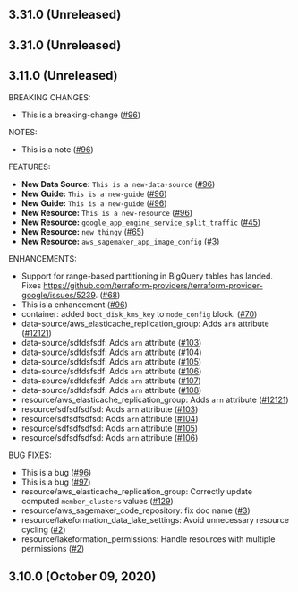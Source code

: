 ## 3.31.0 (Unreleased)
## 3.31.0 (Unreleased)
## 3.11.0 (Unreleased)

BREAKING CHANGES:

* This is a breaking-change ([#96](https://github.com/hashicorp/terraform-provider-aws/issues/96))

NOTES:

* This is a note ([#96](https://github.com/hashicorp/terraform-provider-aws/issues/96)) 

FEATURES:

* **New Data Source:** `This is a new-data-source` ([#96](https://github.com/hashicorp/terraform-provider-aws/issues/96))
* **New Guide:** `This is a new-guide` ([#96](https://github.com/hashicorp/terraform-provider-aws/issues/96))
* **New Guide:** `This is a new-guide` ([#96](https://github.com/hashicorp/terraform-provider-aws/issues/96))
* **New Resource:** `This is a new-resource` ([#96](https://github.com/hashicorp/terraform-provider-aws/issues/96))
* **New Resource:** ``google_app_engine_service_split_traffic`` ([#45](https://github.com/hashicorp/terraform-provider-aws/issues/45))
* **New Resource:** ``new thingy`` ([#65](https://github.com/hashicorp/terraform-provider-aws/issues/65))
* **New Resource:** `aws_sagemaker_app_image_config` ([#3](https://github.com/hashicorp/terraform-provider-aws/issues/3)) 

ENHANCEMENTS:

* Support for range-based partitioning in BigQuery tables has landed. Fixes https://github.com/terraform-providers/terraform-provider-google/issues/5239. ([#68](https://github.com/hashicorp/terraform-provider-aws/issues/68))
* This is a enhancement ([#96](https://github.com/hashicorp/terraform-provider-aws/issues/96))
* container: added `boot_disk_kms_key` to `node_config` block. ([#70](https://github.com/hashicorp/terraform-provider-aws/issues/70))
* data-source/aws_elasticache_replication_group: Adds `arn` attribute ([#12121](https://github.com/hashicorp/terraform-provider-aws/issues/12121))
* data-source/sdfdsfsdf: Adds `arn` attribute ([#103](https://github.com/hashicorp/terraform-provider-aws/issues/103))
* data-source/sdfdsfsdf: Adds `arn` attribute ([#104](https://github.com/hashicorp/terraform-provider-aws/issues/104))
* data-source/sdfdsfsdf: Adds `arn` attribute ([#105](https://github.com/hashicorp/terraform-provider-aws/issues/105))
* data-source/sdfdsfsdf: Adds `arn` attribute ([#106](https://github.com/hashicorp/terraform-provider-aws/issues/106))
* data-source/sdfdsfsdf: Adds `arn` attribute ([#107](https://github.com/hashicorp/terraform-provider-aws/issues/107))
* data-source/sdfdsfsdf: Adds `arn` attribute ([#108](https://github.com/hashicorp/terraform-provider-aws/issues/108))
* resource/aws_elasticache_replication_group: Adds `arn` attribute ([#12121](https://github.com/hashicorp/terraform-provider-aws/issues/12121))
* resource/sdfsdfsdfsd: Adds `arn` attribute ([#103](https://github.com/hashicorp/terraform-provider-aws/issues/103))
* resource/sdfsdfsdfsd: Adds `arn` attribute ([#104](https://github.com/hashicorp/terraform-provider-aws/issues/104))
* resource/sdfsdfsdfsd: Adds `arn` attribute ([#105](https://github.com/hashicorp/terraform-provider-aws/issues/105))
* resource/sdfsdfsdfsd: Adds `arn` attribute ([#106](https://github.com/hashicorp/terraform-provider-aws/issues/106))

BUG FIXES:

* This is a bug ([#96](https://github.com/hashicorp/terraform-provider-aws/issues/96))
* This is a bug ([#97](https://github.com/hashicorp/terraform-provider-aws/issues/97))
* resource/aws_elasticache_replication_group: Correctly update computed `member_clusters` values ([#129](https://github.com/hashicorp/terraform-provider-aws/issues/129))
* resource/aws_sagemaker_code_repository: fix doc name ([#3](https://github.com/hashicorp/terraform-provider-aws/issues/3))
* resource/lakeformation_data_lake_settings: Avoid unnecessary resource cycling ([#2](https://github.com/hashicorp/terraform-provider-aws/issues/2))
* resource/lakeformation_permissions: Handle resources with multiple permissions ([#2](https://github.com/hashicorp/terraform-provider-aws/issues/2))

## 3.10.0 (October 09, 2020)
